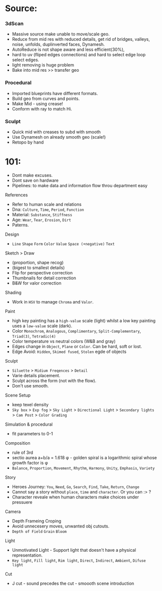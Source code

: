 
# Source:  
  
### 3dScan   
- Massive source make unable to move/scale geo.    
- Reduce from mid res with reduced details, get rid of bridges, valleys, noise, unfolds, duplinverted faces, Dynamesh.   
- AutoReduce is not shape aware and less efficient(30%),   
- hard to uv (fliped edges connections) and hard to select edge loop select edges.     
- light removing is huge problem  
- Bake into mid res >> transfer geo    

### Procedural   
- Imported blueprints have different formats.
- Build geo from curves and points.  
- Make Mid -  using crease! 
- Conform with ray to match Hi.  

### Sculpt  
- Quick mid with creases to subd with smooth    
- Use Dynamesh on already smooth geo    (scale!)  
- Retopo by hand  


# 101:
   - Dont make excuses.   
   - Dont save on hardware  
   - Pipelines: to make data and information flow throu department easy   
   
References   
   - Refer to human scale and relations  
   - Dna: `Culture`, `Time`, `Period`, `Function`    
   - Material: `Substance`, `Stiffness`  
   - Age: `Wear`, `Tear`, `Erosion`, `Dirt`     
   - Paterns.        
   
Design 
   - `Line` `Shape` `Form` `Color` `Value` `Space (+negative)` `Text`   
   
Sketch > Draw    
   - (proportion, shape recog)  
   - (bigest to smallest details)   
   - Flip  for perspective correction     
   - Thumbnails for detail correction    
   - B&W for valor correction    
   
Shading
   - Work in `HSV` to manage `Chroma` and `Valor`.    
   
Paint    
   - high key painting has a `high-value` scale (light) whilst a low key painting uses a `low-value` scale (dark).  
   - Color `Monochrom`, `Analogous`, `Complimentary`, `Split-Complementary`, `Triad(3)`, `Tetradic(4)`   
   - Color temperature  vs  neutral colors (W&B and gray)  
   - Edges change in `Object`, `Plane` or `Color`. Can be  hard, soft or lost.  
   - Edge Avoid: `Hidden`, `Skimed fused`, `Stolen` egde of objects  
 
Sculpt  
   - `Siluette` > `Midium Freqences` > `Detail`      
   - Varie details placement.     
   - Sculpt across the form (not with the flow).    
   - Don't use smooth.       

Scene Setup   
   - keep texel density  
   - `Sky box` > `Exp fog` > `Sky Light` > `Directional Light` > `Secondary lights` > `Cam Post` > `Color Grading`    
   
Simulation & procedural   
   - fit parameters to 0-1  

Composition
   - rule of 3rd  
   - sectio aurea a+b/a = 1.618 φ  - golden spiral is a logarithmic spiral whose growth factor is φ  
   - `Balance`, `Proportion`, `Movement`, `Rhythm`, `Harmony`, `Unity`, `Emphasis`, `Variety`   

Story
   - Heroes Journey: `You`, `Need`, `Go`, `Search`, `Find`, `Take`, `Return`, `Change`  
   - Cannot say a story without `place`, `time` and `character`. Or you can :> ?  
   - Character reveale when human characters make choices under pressuere    
       
Camera  
   - Depth Frameing Croping 
   - Avoid unnecesery moves, unwanted obj cutouts.   
   - `Depth of Field` `Grain` `Bloom` 
   
Light 
   - Unmotivated Light - Support light that doesn't have a physical representation.  
   - `Key light`, `Fill light`, `Rim light`,  `Direct`, `Indirect`, `Ambient`, `Difuse light ` 
   
Cut
   - J cut - sound precedes the cut  - smoooth scene introduction
